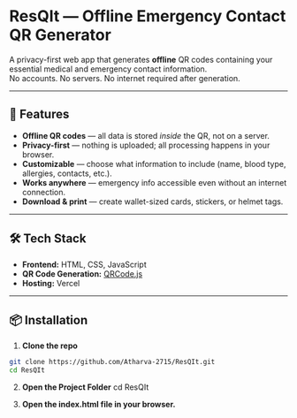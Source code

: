 # ResQIt — Offline Emergency Contact QR Generator

A privacy-first web app that generates **offline** QR codes containing your essential medical and emergency contact information.  
No accounts. No servers. No internet required after generation.  

---

## 🚀 Features

- **Offline QR codes** — all data is stored *inside* the QR, not on a server.
- **Privacy-first** — nothing is uploaded; all processing happens in your browser.
- **Customizable** — choose what information to include (name, blood type, allergies, contacts, etc.).
- **Works anywhere** — emergency info accessible even without an internet connection.
- **Download & print** — create wallet-sized cards, stickers, or helmet tags.

---


## 🛠️ Tech Stack

- **Frontend:** HTML, CSS, JavaScript
- **QR Code Generation:** [QRCode.js](https://github.com/davidshimjs/qrcodejs)  
- **Hosting:**  Vercel

---

## 📦 Installation

 1. **Clone the repo**
```bash
git clone https://github.com/Atharva-2715/ResQIt.git
cd ResQIt
```
2. **Open the Project Folder**
   cd ResQIt

3. **Open the index.html file in your browser.**
